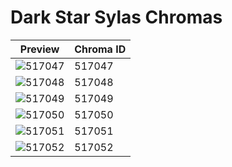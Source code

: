 # Dark Star Sylas Chromas

| Preview | Chroma ID |
|---------|-----------|
| ![517047](https://raw.communitydragon.org/latest/plugins/rcp-be-lol-game-data/global/default/v1/champion-chroma-images/517/517047.png) | 517047 |
| ![517048](https://raw.communitydragon.org/latest/plugins/rcp-be-lol-game-data/global/default/v1/champion-chroma-images/517/517048.png) | 517048 |
| ![517049](https://raw.communitydragon.org/latest/plugins/rcp-be-lol-game-data/global/default/v1/champion-chroma-images/517/517049.png) | 517049 |
| ![517050](https://raw.communitydragon.org/latest/plugins/rcp-be-lol-game-data/global/default/v1/champion-chroma-images/517/517050.png) | 517050 |
| ![517051](https://raw.communitydragon.org/latest/plugins/rcp-be-lol-game-data/global/default/v1/champion-chroma-images/517/517051.png) | 517051 |
| ![517052](https://raw.communitydragon.org/latest/plugins/rcp-be-lol-game-data/global/default/v1/champion-chroma-images/517/517052.png) | 517052 |